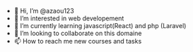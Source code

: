 - 👋 Hi, I’m @azaou123
- 👀 I’m interested in web developement
- 🌱 I’m currently learning javascript(React) and php (Laravel)
- 💞️ I’m looking to collaborate on this domaine
- 📫 How to reach me new courses and tasks

<!---
azaou123/azaou123 is a ✨ special ✨ repository because its `README.md` (this file) appears on your GitHub profile.
You can click the Preview link to take a look at your changes.
--->
